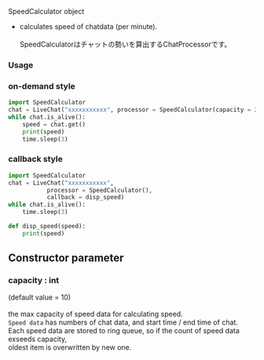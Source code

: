 SpeedCalculator object
+ calculates speed of chatdata (per minute).<br><br>
SpeedCalculatorはチャットの勢いを算出するChatProcessorです。<br>
### Usage
### on-demand style
```python
import SpeedCalculator
chat = LiveChat("xxxxxxxxxxx", processor = SpeedCalculator(capacity = 20)) 
while chat.is_alive():
    speed = chat.get()
    print(speed)
    time.sleep(3)
```
### callback style
```python
import SpeedCalculator
chat = LiveChat("xxxxxxxxxxx", 
           processor = SpeedCalculator(), 
           callback = disp_speed) 
while chat.is_alive():
    time.sleep(3)

def disp_speed(speed):
    print(speed)
```



## Constructor parameter 
### capacity : int
(default value = 10) <br>
 <br>
the max capacity of speed data for calculating speed. <br>
`Speed data` has numbers of chat data, and start time / end time of chat. <br>
Each speed data are stored to ring queue, so if the count of speed data  exseeds capacity, <br>
oldest item is overwritten by new one.


